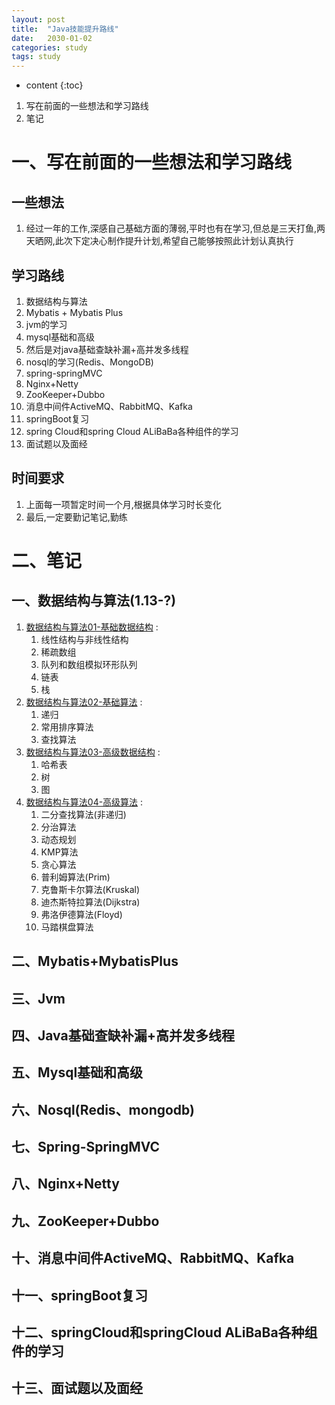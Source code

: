 ```yaml
---
layout: post
title:  "Java技能提升路线"
date:   2030-01-02
categories: study
tags: study
---
```


* content
{:toc}

1. 写在前面的一些想法和学习路线
2. 笔记




# 一、写在前面的一些想法和学习路线

## 一些想法
1. 经过一年的工作,深感自己基础方面的薄弱,平时也有在学习,但总是三天打鱼,两天晒网,此次下定决心制作提升计划,希望自己能够按照此计划认真执行

## 学习路线
1. 数据结构与算法
2. Mybatis + Mybatis Plus
3. jvm的学习
4. mysql基础和高级
5. 然后是对java基础查缺补漏+高并发多线程
6. nosql的学习(Redis、MongoDB)
7. spring-springMVC
8. Nginx+Netty
9. ZooKeeper+Dubbo
10. 消息中间件ActiveMQ、RabbitMQ、Kafka
11. springBoot复习
12. spring Cloud和spring Cloud ALiBaBa各种组件的学习
13. 面试题以及面经

## 时间要求
1. 上面每一项暂定时间一个月,根据具体学习时长变化
2. 最后,一定要勤记笔记,勤练

# 二、笔记

## 一、数据结构与算法(1.13-?)

1. [数据结构与算法01-基础数据结构](https://ttk1907.github.io/2021/01/13/java-DataStructureAndAlgorithm01/) : 
    1. 线性结构与非线性结构
    2. 稀疏数组
    3. 队列和数组模拟环形队列
    4. 链表
    5. 栈
2. [数据结构与算法02-基础算法](https://ttk1907.github.io/2021/01/19/java-DataStructureAndAlgorithm02/) : 
    1. 递归
    2. 常用排序算法
    3. 查找算法
3. [数据结构与算法03-高级数据结构](https://ttk1907.github.io/2021/01/25/java-DataStructureAndAlgorithm03/) : 
    1. 哈希表
    2. 树
    3. 图
4. [数据结构与算法04-高级算法](https://ttk1907.github.io/2021/02/22/java-DataStructureAndAlgorithm04/) : 
    1. 二分查找算法(非递归)
    2. 分治算法
    3. 动态规划
    4. KMP算法
    5. 贪心算法
    6. 普利姆算法(Prim)
    7. 克鲁斯卡尔算法(Kruskal)
    8. 迪杰斯特拉算法(Dijkstra)
    9. 弗洛伊德算法(Floyd)
    10. 马踏棋盘算法


## 二、Mybatis+MybatisPlus
## 三、Jvm
## 四、Java基础查缺补漏+高并发多线程
## 五、Mysql基础和高级
## 六、Nosql(Redis、mongodb)
## 七、Spring-SpringMVC
## 八、Nginx+Netty
## 九、ZooKeeper+Dubbo
## 十、消息中间件ActiveMQ、RabbitMQ、Kafka
## 十一、springBoot复习
## 十二、springCloud和springCloud ALiBaBa各种组件的学习
## 十三、面试题以及面经
